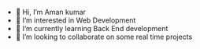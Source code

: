 - 👋 Hi, I’m Aman kumar
- 👀 I’m interested in Web Development
- 🌱 I’m currently learning Back End development
- 💞️ I’m looking to collaborate on some real time projects

<!---
Amankumar480/Amankumar480 is a ✨ special ✨ repository because its `README.md` (this file) appears on your GitHub profile.
You can click the Preview link to take a look at your changes.
--->
